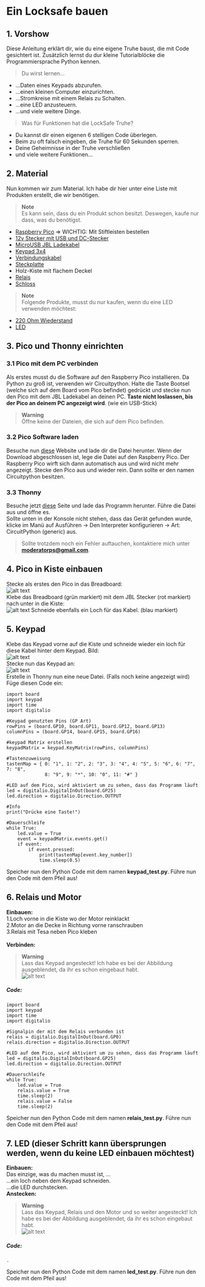 # Ein Locksafe bauen
## 1. Vorshow
Diese Anleitung erklärt dir, wie du eine eigene Truhe baust, die mit Code gesichtert ist. Zusätzlich lernst du dur kleine Tutorialblöcke die Programmiersprache Python kennen.<br>
> Du wirst lernen...
- ...Daten eines Keypads abzurufen.
- ...einen kleinen Computer einzurichten.
- ...Stromkreise mit einem Relais zu Schalten.
- ...eine LED anzusteuern.
- ...und viele weitere Dinge.
> Was für Funktionen hat die LockSafe Truhe?
- Du kannst dir einen eigenen 6 stelligen Code überlegen.
- Beim zu oft falsch eingeben, die Truhe für 60 Sekunden sperren.
- Deine Geheimnisse in der Truhe verschließen
- und viele weitere Funktionen...
## 2. Material
Nun kommen wir zum Material. Ich habe dir hier unter eine Liste mit Produkten erstellt, die wir benötigen.
> **Note**<br>
> Es kann sein, dass du ein Produkt schon besitzt. Deswegen, kaufe nur dass, was du benötigst.
- [Raspberry Pico](https://www.reichelt.de/raspberry-pi-pico-rp2040-cortex-m0-microusb-header-rasp-pi-pico-h-p305824.html?&trstct=vrt_pdn&nbc=1) => WICHTIG: Mit Stiftleisten bestellen
- [12v Stecker mit USB und DC-Stecker](https://www.amazon.de/Zolt-Universal-USB-Anschluss-DC-Stecker-Haushaltselektronik/dp/B0932YBT9X/ref=asc_df_B0932YBT9X/?tag=googshopde-21&linkCode=df0&hvadid=546566796845&hvpos=&hvnetw=g&hvrand=10075993509748832043&hvpone=&hvptwo=&hvqmt=&hvdev=c&hvdvcmdl=&hvlocint=&hvlocphy=9042442&hvtargid=pla-1428434119420&psc=1&th=1&psc=1)
- [MicroUSB JBL Ladekabel](https://www.amazon.de/MicroUSB-Ladekabel-Kompatibel-Bluetooth-Lautsprecher-SOUNDGEAR-Lautsprecher/dp/B08XYX2RRX/ref=asc_df_B08XYX2RRX/?tag=googshopde-21&linkCode=df0&hvadid=546482272521&hvpos=&hvnetw=g&hvrand=2394098469561120703&hvpone=&hvptwo=&hvqmt=&hvdev=c&hvdvcmdl=&hvlocint=&hvlocphy=9042442&hvtargid=pla-1573446825248&psc=1&th=1&psc=1)
- [Keypad 3x4](https://www.reichelt.de/entwicklerboards-folientastatur-4-x-3-ziffern-debo-tast-4x3-p224223.html?&trstct=vrt_pdn&nbc=1)
- [Verbindungskabel](https://www.amazon.de/Female-Female-Male-Female-Male-Male-Steckbrücken-Drahtbrücken-bunt/dp/B01EV70C78/ref=asc_df_B01EV70C78/?tag=googshopde-21&linkCode=df0&hvadid=310491639325&hvpos=&hvnetw=g&hvrand=11461513820173354466&hvpone=&hvptwo=&hvqmt=&hvdev=c&hvdvcmdl=&hvlocint=&hvlocphy=9042442&hvtargid=pla-362913641420&psc=1&th=1&psc=1&tag=&ref=&adgrpid=59900935617&hvpone=&hvptwo=&hvadid=310491639325&hvpos=&hvnetw=g&hvrand=11461513820173354466&hvqmt=&hvdev=c&hvdvcmdl=&hvlocint=&hvlocphy=9042442&hvtargid=pla-362913641420)
- [Steckplatte](https://www.kaufland.de/product/429289378/?kwd&source=pla&sid=41790452&gclid=Cj0KCQiAnNacBhDvARIsABnDa6-gY4RCjDM2pLt6dpFGdofF5kMT8Iouvvrn-3orQxaCjP3QdQzAJzkaAtBCEALw_wcB)
- Holz-Kiste mit flachem Deckel
- [Relais](https://www.reichelt.de/entwicklerboards-relais-modul-5-v-srd-05vdc-sl-c-debo-relay-5v-p239148.html?CCOUNTRY=445&LANGUAGE=de&&r=1)
- [Schloss](https://www.amazon.de/gp/product/B01N650528/ref=ppx_yo_dt_b_asin_title_o07_s00?ie=UTF8&psc=1)
> **Note**<br>
> Folgende Produkte, musst du nur kaufen, wenn du eine LED verwenden möchtest:
- [220 Ohm Wiederstand](https://www.amazon.de/Metallfilm-Fest-Durchgangsloch-widerstände-Strombegrenzung-Rohs-zertifiziert/dp/B08QRXLKZQ/ref=sr_1_3_sspa?keywords=220+Ohm+Widerstand&qid=1670753216&sr=8-3-spons&sp_csd=d2lkZ2V0TmFtZT1zcF9hdGY&psc=1)
- [LED](https://www.reichelt.de/led-5-mm-bedrahtet-gruen-110-mcd-22--led-5mm-gn-p10232.html?PROVID=2788&gclid=Cj0KCQiAnNacBhDvARIsABnDa691HgcaGFhhWA0Ui6jMinj2Y0J1jq9og1Tg4IVw1qHuxhXOjJP_KiIaAjaOEALw_wcB)
## 3. Pico und Thonny einrichten
### 3.1 Pico mit dem PC verbinden
Als erstes musst du die Software auf den Raspberry Pico installieren. Da Python zu groß ist, verwenden wir Circuitpython. Halte die Taste Bootsel (welche sich auf dem Board vom Pico befindet) gedrückt und stecke nun den Pico mit dem JBL Ladekabel an deinen PC. **Taste nicht loslassen, bis der Pico an deinem PC angezeigt wird**. (wie ein USB-Stick)
> **Warning**<br>
> Öffne keine der Dateien, die sich auf dem Pico befinden.
### 3.2 Pico Software laden
Besuche nun [diese](https://circuitpython.org/board/raspberry_pi_pico/) Website und lade dir die Datei herunter. Wenn der Download abgeschlossen ist, lege die Datei auf den Raspberry Pico. Der Raspberry Pico wirft sich dann automatisch aus und wird nicht mehr angezeigt. Stecke den Pico aus und wieder rein. Dann sollte er den namen Circuitpython besitzen.<br>
### 3.3 Thonny
Besuche jetzt [diese](https://thonny.org) Seite und lade das Programm herunter. Führe die Datei aus und öffne es.<br>
Sollte unten in der Konsole nicht stehen, dass das Gerät gefunden wurde, klicke im Manü auf Ausführen -> Den Interpreter konfigurieren -> Art: CircuitPython (generic) aus.
> Sollte trotzdem noch ein Fehler auftauchen, kontaktiere mich unter **moderatorps@gmail.com**.
## 4. Pico in Kiste einbauen
Stecke als erstes den Pico in das Breadboard:<br>
![alt text](picobild.png)
<br>Klebe das Breadboard (grün markiert) mit dem JBL Stecker (rot markiert) nach unter in die Kiste:<br>
![alt text](4_KisteBild.png)
Schneide ebenfalls ein Loch für das Kabel. (blau markiert)
## 5. Keypad
Klebe das Keypad vorne auf die Kiste und schneide wieder ein loch für diese Kabel hinter dem Keypad. Bild: <br>
![alt text](5_keypadaufbox.png)<br>
Stecke nun das Keypad an:<br>
![alt text](keypad-anstecken.png)<br>
Erstelle in Thonny nun eine neue Datei. (Falls noch keine angezeigt wird) <br>
Füge diesen Code ein:
```
import board
import keypad
import time
import digitalio

#Keypad genutzten Pins (GP Art)
rowPins = (board.GP10, board.GP11, board.GP12, board.GP13)
columnPins = (board.GP14, board.GP15, board.GP16)

#keypad Matrix erstellen
keypadMatrix = keypad.KeyMatrix(rowPins, columnPins)

#Tastenzuweisung
tastenMap = { 0: "1", 1: "2", 2: "3", 3: "4", 4: "5", 5: "6", 6: "7", 7: "8",
              8: "9", 9: "*", 10: "0", 11: "#" }

#LED auf dem Pico, wird aktiviert um zu sehen, dass das Programm läuft
led = digitalio.DigitalInOut(board.GP25)
led.direction = digitalio.Direction.OUTPUT

#Info
print("Drücke eine Taste!")

#Dauerschleife
while True:
    led.value = True
    event = keypadMatrix.events.get()
    if event:
        if event.pressed:
            print(tastenMap[event.key_number])
            time.sleep(0.5)
```
Speicher nun den Python Code mit dem namen **keypad_test.py**.
Führe nun den Code mit dem Pfeil aus!
## 6. Relais und Motor
**Einbauen:**<br>
1.Loch vorne in die Kiste wo der Motor reinklackt<br>
2.Motor an die Decke in Richtung vorne ranschrauben<br>
3.Relais mit Tesa neben Pico kleben<br><br>
**Verbinden:**<br>
> **Warning**<br>
> Lass das Keypad angesteckt! Ich habe es bei der Abbildung ausgeblendet, da ihr es schon eingebaut habt.<br>
> ![alt text](6_anstecken.png)
##### Code:
```
import board
import keypad
import time
import digitalio

#Signalpin der mit dem Relais verbunden ist
relais = digitalio.DigitalInOut(board.GP0)
relais.direction = digitalio.Direction.OUTPUT

#LED auf dem Pico, wird aktiviert um zu sehen, dass das Programm läuft
led = digitalio.DigitalInOut(board.GP25)
led.direction = digitalio.Direction.OUTPUT

#Dauerschleife
while True:
    led.value = True
    relais.value = True
    time.sleep(2)
    relais.value = False
    time.sleep(2)
```
Speicher nun den Python Code mit dem namen **relais_test.py**.
Führe nun den Code mit dem Pfeil aus!
## 7. LED (dieser Schritt kann übersprungen werden, wenn du keine LED einbauen möchtest)
**Einbauen:**<br>
Das einzige, was du machen musst ist, ...<br>
...ein loch neben dem Keypad schneiden.<br>
...die LED durchstecken.<br>
**Anstecken:**<br>
> **Warning**<br>
> Lass das Keypad, Relais und den Motor und so weiter angesteckt! Ich habe es bei der Abbildung ausgeblendet, da ihr es schon eingebaut habt.<br>
> ![alt text](7_steckplan.png)
##### Code:
```
.
```
Speicher nun den Python Code mit dem namen **led_test.py**.
Führe nun den Code mit dem Pfeil aus!
